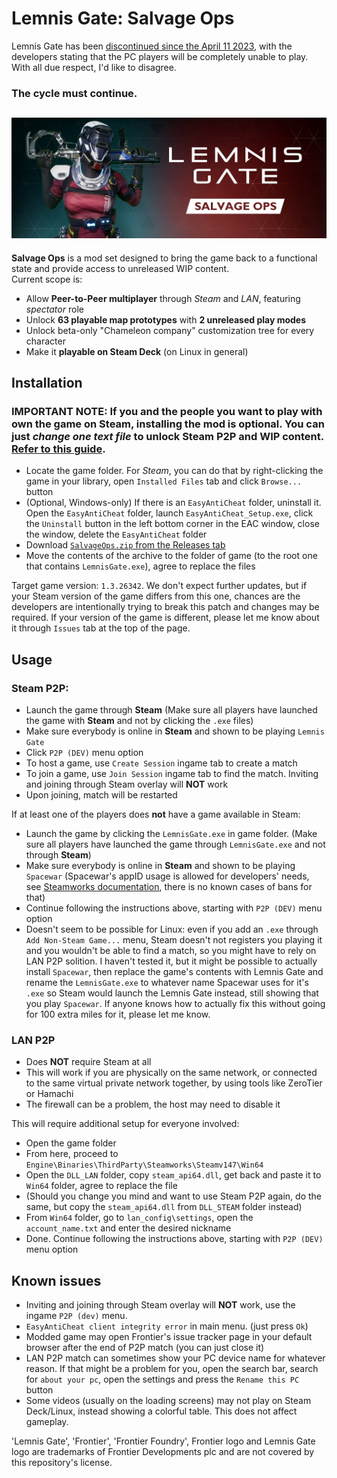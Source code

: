 # Lemnis Gate: Salvage Ops
Lemnis Gate has been [discontinued since the April 11 2023](https://store.steampowered.com/news/app/950180/view/3678916525459103536), with the developers stating that the PC players will be completely unable to play.  
With all due respect, I'd like to disagree.  
### **The cycle must continue.**  

![Lemnis Gate: Salvage Ops](/Media/salvageops.png)
---

**Salvage Ops** is a mod set designed to bring the game back to a functional state and provide access to unreleased WIP content.  
Current scope is:  
- Allow **Peer-to-Peer multiplayer** through *Steam* and *LAN*, featuring *spectator* role
- Unlock **63 playable map prototypes** with **2 unreleased play modes**
- Unlock beta-only "Chameleon company" customization tree for every character
- Make it **playable on Steam Deck** (on Linux in general)

## Installation
### **IMPORTANT NOTE:**  If you **and** the people you want to play with own the game on **Steam**, installing the mod is **optional**. You can just *change one text file* to unlock Steam P2P and WIP content. [**Refer to this guide**](/EASY_P2P.md).

- Locate the game folder. For *Steam*, you can do that by right-clicking the game in your library, open `Installed Files` tab and click `Browse...` button
- (Optional, Windows-only) If there is an `EasyAntiCheat` folder, uninstall it. Open the `EasyAntiCheat` folder, launch `EasyAntiCheat_Setup.exe`, click the `Uninstall` button in the left bottom corner in the EAC window, close the window, delete the `EasyAntiCheat` folder
- Download [`SalvageOps.zip` from the Releases tab](https://github.com/wafflecomposite/LemnisGateSalvageOps/releases/download/1.0/SalvageOps.zip)
- Move the contents of the archive to the folder of game (to the root one that contains `LemnisGate.exe`), agree to replace the files

Target game version: `1.3.26342`. We don't expect further updates, but if your Steam version of the game differs from this one, chances are the developers are intentionally trying to break this patch and changes may be required.
If your version of the game is different, please let me know about it through `Issues` tab at the top of the page.

## Usage
### Steam P2P:
- Launch the game through **Steam** (Make sure all players have launched the game with **Steam** and not by clicking the `.exe` files)
- Make sure everybody is online in **Steam** and shown to be playing `Lemnis Gate`
- Click `P2P (DEV)` menu option
- To host a game, use `Create Session` ingame tab to create a match
- To join a game, use `Join Session` ingame tab to find the match. Inviting and joining through Steam overlay will **NOT** work
- Upon joining, match will be restarted

If at least one of the players does **not** have a game available in Steam:  
- Launch the game by clicking the `LemnisGate.exe` in game folder. (Make sure all players have launched the game through `LemnisGate.exe` and not through **Steam**)
- Make sure everybody is online in **Steam** and shown to be playing `Spacewar` (Spacewar's appID usage is allowed for developers' needs, see [Steamworks documentation](https://partner.steamgames.com/doc/sdk/api/example), there is no known cases of bans for that)
- Continue following the instructions above, starting with `P2P (DEV)` menu option
- Doesn't seem to be possible for Linux: even if you add an `.exe` through `Add Non-Steam Game...` menu, Steam doesn't not registers you playing it and you wouldn't be able to find a match, so you might have to rely on LAN P2P solition. I haven't tested it, but it might be possible to actually install `Spacewar`, then replace the game's contents with Lemnis Gate and rename the `LemnisGate.exe` to whatever name Spacewar uses for it's `.exe` so Steam would launch the Lemnis Gate instead, still showing that you play `Spacewar`. If anyone knows how to actually fix this without going for 100 extra miles for it, please let me know.

### LAN P2P
- Does **NOT** require Steam at all
- This will work if you are physically on the same network, or connected to the same virtual private network together, by using tools like ZeroTier or Hamachi
- The firewall can be a problem, the host may need to disable it  

This will require additional setup for everyone involved:
- Open the game folder
- From here, proceed to `Engine\Binaries\ThirdParty\Steamworks\Steamv147\Win64`
- Open the `DLL_LAN` folder, copy `steam_api64.dll`, get back and paste it to `Win64` folder, agree to replace the file
- (Should you change you mind and want to use Steam P2P again, do the same, but copy the `steam_api64.dll` from `DLL_STEAM` folder instead)
- From `Win64` folder, go to `lan_config\settings`, open the `account_name.txt` and enter the desired nickname
- Done. Continue following the instructions above, starting with `P2P (DEV)` menu option


## Known issues
- Inviting and joining through Steam overlay will **NOT** work, use the ingame `P2P (dev)` menu.
- `EasyAntiCheat client integrity error` in main menu. (just press `Ok`)
- Modded game may open Frontier's issue tracker page in your default browser after the end of P2P match (you can just close it)
- LAN P2P match can sometimes show your PC device name for whatever reason. If that might be a problem for you, open the search bar, search for `about your pc`, open the settings and press the `Rename this PC` button  
- Some videos (usually on the loading screens) may not play on Steam Deck/Linux, instead showing a colorful table. This does not affect gameplay.  


'Lemnis Gate', 'Frontier', 'Frontier Foundry', Frontier logo and Lemnis Gate logo are trademarks of Frontier Developments plc and are not covered by this repository's license.